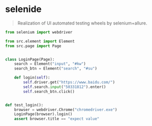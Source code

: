 # selenide
> Realization of UI automated testing wheels by selenium+allure.

```python
from selenium import webdriver

from src.element import Element
from src.page import Page


class LoginPage(Page):
    search = Element("input", "#kw")
    search_btn = Element("search", "#su")

    def login(self):
        self.driver.get("https://www.baidu.com/")
        self.search.input("50331812").enter()
        self.search_btn.click()


def test_login():
    browser = webdriver.Chrome("chromedriver.exe")
    LoginPage(browser).login()
    assert browser.title == "expect value"

```
